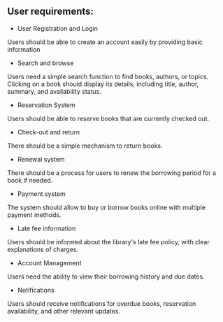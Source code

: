 ## User requirements:
* User Registration and Login 

Users should be able to create an account easily by providing basic information
* Search and browse 

Users need a simple search function to find books, authors, or topics. 
Clicking on a book should display its details, including title, author, summary, and availability status.
* Reservation System

Users should be able to reserve books that are currently checked out.

* Check-out and return

There should be a simple mechanism to return books.

* Renewal system

There should be a process for users to renew the borrowing period for a book if needed.

* Payment system

The system should allow to buy or borrow books online with multiple payment methods.

* Late fee information

Users should be informed about the library's late fee policy, with clear explanations of charges.
* Account Management

Users need the ability to view their borrowing history and due dates.
* Notifications

Users should receive notifications for overdue books, reservation availability, and other relevant updates.


